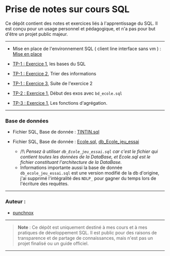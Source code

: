 <!-- <link rel="stylesheet" href="{{ '/theme/main.css' | relative_url }}"> -->

# Prise de notes sur cours SQL

Ce dépôt contient des notes et exercices liés à l'apprentissage du SQL. Il est conçu pour un usage personnel et pédagogique, et n'a pas pour but d'être un projet public majeur.

---

- Mise en place de l'environnement SQL ( client line interface sans vm ) : [Mise en place](./src/Setup/mise-en-place)
- [TP-1 : Exercice 1](./src/Exercices/TP-1-exo1), les bases du SQL
- [TP-1 : Exercice 2](./src/Exercices/TP-1-exo1), Trier des informations
- [TP-1 : Exercice 3](./src/Exercices/TP-1-exo2), Suite de l'exercice 2

- [TP-2 : Exercice 1](./src/Exercices/TP-2.md), Début des exos avec `bd_ecole.sql`
- [TP-3 : Exercice 1](./src/Exercices/TP-2-exo2.md), Les fonctions d'agrégation.


---

### Base de données
- Fichier SQL, Base de donnée : [TINTIN.sql](./src/DB/TINTIN.sql)
- Fichier SQL, Base de donnée : [Ecole.sql](./src/DB/bd_ecole.sql), [db_Ecole_jeu_essai](./src/DB/bd_ecole_jeu_essai.sql)


    - /!\ *Pensez à utiliser `db_Ecole_jeu_essai.sql` car c'est le fichier qui contient toutes les données de la DataBase, et Ecole.sql est le fichier constituant l'architecture de la DataBase.*
    - Informations importante aussi la base de donnée `db_ecole_jeu_essai.sql` est une version modifié de la db d'origine, j'ai supprimé l'intégralité des `NDLP_` pour gagner du temps lors de l'écriture des requêtes.
---

### Auteur :
- [punchnox](https://github.com/notpunchnox)

---

> **Note** : Ce dépôt est uniquement destiné à mes cours et à mes pratiques de développement SQL. Il est public pour des raisons de transparence et de partage de connaissances, mais n'est pas un projet finalisé ou un guide officiel.

---
